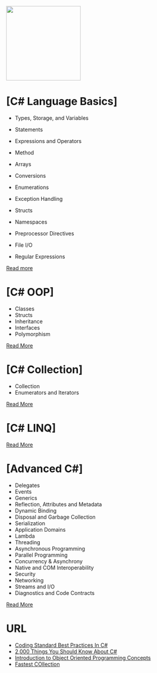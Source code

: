 <a name="README">[<img src="https://s3-us-west-2.amazonaws.com/testdrivenlearningbucket/CSHARP.png" width="200px" height="200px" />](https://github.com/MartinChavez/Learn-CSharp)</a>

# [C# Language Basics]
* Types, Storage, and Variables
* Statements	
* Expressions and Operators
* Method
* Arrays
* Conversions
* Enumerations 
* Exception Handling
* Structs
* Namespaces

* Preprocessor Directives
* File I/O
* Regular Expressions

[Read more](https://github.com/ramyrams/.NETStack/blob/master/CSharp/C%23LanguageBasics.md)

# [C# OOP]
* Classes
* Structs 
* Inheritance 
* Interfaces 
* Polymorphism 

[Read More](https://github.com/ramyrams/.NETStack/blob/master/CSharp/C%23OOP.md)

# [C# Collection]
* Collection
* Enumerators and Iterators

[Read More](https://github.com/ramyrams/.NETStack/blob/master/CSharp/C%23Collections)

# [C# LINQ]
[Read More](https://github.com/ramyrams/.NETStack/blob/master/CSharp/object-oriented-design.md)

# [Advanced C#]
* Delegates
* Events
* Generics
* Reflection, Attributes and Metadata
* Dynamic Binding
* Disposal and Garbage Collection
* Serialization
* Application Domains
* Lambda
* Threading
* Asynchronous Programming
* Parallel Programming
* Concurrency & Asynchrony
* Native and COM Interoperability
* Security
* Networking
* Streams and I/O
* Diagnostics and Code Contracts

[Read More](https://github.com/ramyrams/.NETStack/blob/master/CSharp/AdvancedC%23.md)



# URL
* [Coding Standard Best Practices In C#](http://www.c-sharpcorner.com/article/coding-standard-best-practices-in-c-sharp/)
* [2,000 Things You Should Know About C#](https://csharp.2000things.com/index/)
* [Introduction to Object Oriented Programming Concepts ](http://www.codeproject.com/Articles/22769/Introduction-to-Object-Oriented-Programming-Concep)
* [Fastest COllection](http://cc.davelozinski.com/c-sharp/fastest-collection-for-string-lookups)

